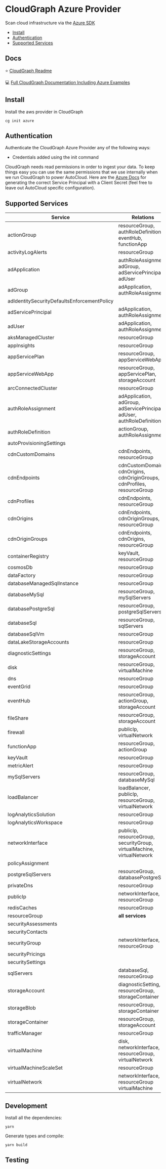 # CloudGraph Azure Provider

Scan cloud infrastructure via the [Azure SDK](https://github.com/Azure/azure-sdk-for-js)

<!-- toc -->

- [Install](#install)
- [Authentication](#authentication)
- [Supported Services](#supported-services)
<!-- tocstop -->

## Docs

⭐ [CloudGraph Readme](https://github.com/cloudgraphdev/cli)

💻 [Full CloudGraph Documentation Including Azure Examples](https://docs.cloudgraph.dev)

## Install

Install the aws provider in CloudGraph

```console
cg init azure
```

## Authentication

Authenticate the CloudGraph Azure Provider any of the following ways:

- Credentials added using the init command

CloudGraph needs read permissions in order to ingest your data. To keep things easy you can use the same permissions that we use internally when we run CloudGraph to power AutoCloud. Here are the [Azure Docs](https://docs.autocloud.dev/connect-an-environment/azure) for generating the correct Service Principal with a Client Secret (feel free to leave out AutoCloud specific configuration).

## Supported Services

| Service                                     | Relations                                                                 |
| ------------------------------------------- | ------------------------------------------------------------------------- |
| actionGroup                                 | resourceGroup, authRoleDefinition, eventHub, functionApp                  |
| activityLogAlerts                           | resourceGroup                                                             |
| adApplication                               | authRoleAssignment, adGroup, adServicePrincipal, adUser                   |
| adGroup                                     | adApplication, authRoleAssignment                                         |
| adIdentitySecurityDefaultsEnforcementPolicy |                                                                           |
| adServicePrincipal                          | adApplication, authRoleAssignment                                         |
| adUser                                      | adApplication, authRoleAssignment                                         |
| aksManagedCluster                           | resourceGroup                                                             |
| appInsights                                 | resourceGroup                                                             |
| appServicePlan                              | resourceGroup, appServiceWebApp                                           |
| appServiceWebApp                            | resourceGroup, appServicePlan, storageAccount                             |
| arcConnectedCluster                         | resourceGroup                                                             |
| authRoleAssignment                          | adApplication, adGroup, adServicePrincipal, adUser, authRoleDefinition    |
| authRoleDefinition                          | actionGroup, authRoleAssignment                                           |
| autoProvisioningSettings                    |                                                                           |
| cdnCustomDomains                            | cdnEndpoints, resourceGroup                                               |
| cdnEndpoints                                | cdnCustomDomains, cdnOrigins, cdnOriginGroups, cdnProfiles, resourceGroup |
| cdnProfiles                                 | cdnEndpoints, resourceGroup                                               |
| cdnOrigins                                  | cdnEndpoints, cdnOriginGroups, resourceGroup                              |
| cdnOriginGroups                             | cdnEndpoints, cdnOrigins, resourceGroup                                   |
| containerRegistry                           | keyVault, resourceGroup                                                   |
| cosmosDb                                    | resourceGroup                                                             |
| dataFactory                                 | resourceGroup                                                             |
| databaseManagedSqlInstance                  | resourceGroup                                                             |
| databaseMySql                               | resourceGroup, mySqlServers                                               |
| databasePostgreSql                          | resourceGroup, postgreSqlServers                                          |
| databaseSql                                 | resourceGroup, sqlServers                                                 |
| databaseSqlVm                               | resourceGroup                                                             |
| dataLakeStorageAccounts                     | resourceGroup                                                             |
| diagnosticSettings                          | resourceGroup, storageAccount                                             |
| disk                                        | resourceGroup, virtualMachine                                             |
| dns                                         | resourceGroup                                                             |
| eventGrid                                   | resourceGroup                                                             |
| eventHub                                    | resourceGroup, actionGroup, storageAccount                                |
| fileShare                                   | resourceGroup, storageAccount                                             |
| firewall                                    | publicIp, virtualNetwork                                                  |
| functionApp                                 | resourceGroup, actionGroup                                                |
| keyVault                                    | resourceGroup                                                             |
| metricAlert                                 | resourceGroup                                                             |
| mySqlServers                                | resourceGroup, databaseMySql                                              |
| loadBalancer                                | loadBalancer, publicIp, resourceGroup, virtualNetwork                     |
| logAnalyticsSolution                        | resourceGroup                                                             |
| logAnalyticsWorkspace                       | resourceGroup                                                             |
| networkInterface                            | publicIp, resourceGroup, securityGroup, virtualMachine, virtualNetwork    |
| policyAssignment                            |                                                                           |
| postgreSqlServers                           | resourceGroup, databasePostgreSql                                         |
| privateDns                                  | resourceGroup                                                             |
| publicIp                                    | networkInterface, resourceGroup                                           |
| redisCaches                                 | resourceGroup                                                             |
| resourceGroup                               | **all services**                                                          |
| securityAssessments                         |                                                                           |
| securityContacts                            |                                                                           |
| securityGroup                               | networkInterface, resourceGroup                                           |
| securityPricings                            |                                                                           |
| securitySettings                            |                                                                           |
| sqlServers                                  | databaseSql, resourceGroup                                                |
| storageAccount                              | diagnosticSetting, resourceGroup, storageContainer                        |
| storageBlob                                 | resourceGroup, storageContainer                                           |
| storageContainer                            | resourceGroup, storageAccount                                             |
| trafficManager                              | resourceGroup                                                             |
| virtualMachine                              | disk, networkInterface, resourceGroup, virtualNetwork                     |
| virtualMachineScaleSet                      | resourceGroup                                                             |
| virtualNetwork                              | networkInterface, resourceGroup virtualMachine                            |

## Development

Install all the dependencies:

```console
yarn
```

Generate types and compile:

```console
yarn build
```

## Testing

<!-- testing -->

<!-- testingstop -->
